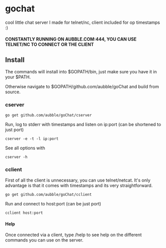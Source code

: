 # gochat
cool little chat server I made for telnet/nc, client included for op timestamps :)

#### CONSTANTLY RUNNING ON AUBBLE.COM:444, YOU CAN USE TELNET/NC TO CONNECT OR THE CLIENT

## Install

The commands will install into $GOPATH/bin, just make sure you have it in your $PATH.

Otherwise navigate to $GOPATH/github.com/aubble/goChat and build from source.

### cserver

	go get github.com/aubble/goChat/cserver

Run, log to stderr with timestamps and listen on ip:port (can be shortened to just port)

	cserver -e -t -l ip:port

See all options with

	cserver -h

### cclient
First of all the client is unnecessary, you can use telnet/netcat. It's only advantage is that it comes with timestamps and its very straightforward.

	go get github.com/aubble/goChat/cclient

Run and connect to host:port (can be just port)

	cclient host:port

#### Help

Once connected via a client, type /help to see help on the different commands you can use on the server.
